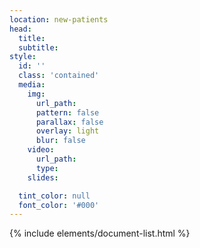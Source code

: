 ```yaml
---
location: new-patients
head:
  title:
  subtitle:
style:
  id: ''
  class: 'contained'
  media:
    img:
      url_path:
      pattern: false
      parallax: false
      overlay: light
      blur: false
    video:
      url_path:
      type:
    slides:

  tint_color: null
  font_color: '#000'
---
```

{% include elements/document-list.html %}
